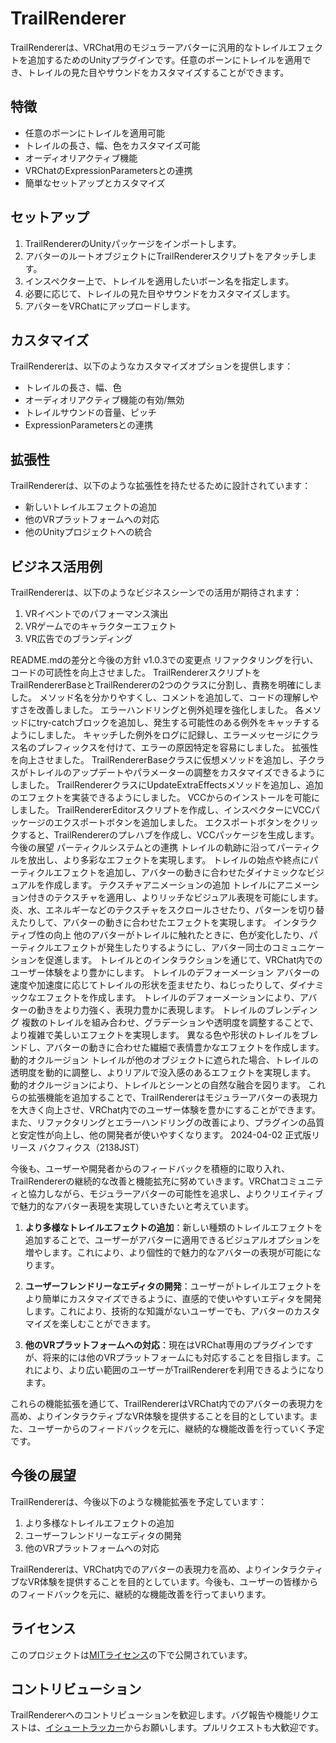 # TrailRenderer

TrailRendererは、VRChat用のモジュラーアバターに汎用的なトレイルエフェクトを追加するためのUnityプラグインです。任意のボーンにトレイルを適用でき、トレイルの見た目やサウンドをカスタマイズすることができます。

## 特徴

- 任意のボーンにトレイルを適用可能
- トレイルの長さ、幅、色をカスタマイズ可能
- オーディオリアクティブ機能
- VRChatのExpressionParametersとの連携
- 簡単なセットアップとカスタマイズ

## セットアップ

1. TrailRendererのUnityパッケージをインポートします。
2. アバターのルートオブジェクトにTrailRendererスクリプトをアタッチします。
3. インスペクター上で、トレイルを適用したいボーン名を指定します。
4. 必要に応じて、トレイルの見た目やサウンドをカスタマイズします。
5. アバターをVRChatにアップロードします。

## カスタマイズ

TrailRendererは、以下のようなカスタマイズオプションを提供します：

- トレイルの長さ、幅、色
- オーディオリアクティブ機能の有効/無効
- トレイルサウンドの音量、ピッチ
- ExpressionParametersとの連携

## 拡張性

TrailRendererは、以下のような拡張性を持たせるために設計されています：

- 新しいトレイルエフェクトの追加
- 他のVRプラットフォームへの対応
- 他のUnityプロジェクトへの統合

## ビジネス活用例

TrailRendererは、以下のようなビジネスシーンでの活用が期待されます：

1. VRイベントでのパフォーマンス演出
2. VRゲームでのキャラクターエフェクト
3. VR広告でのブランディング

README.mdの差分と今後の方針
v1.0.3での変更点
リファクタリングを行い、コードの可読性を向上させました。
TrailRendererスクリプトをTrailRendererBaseとTrailRendererの2つのクラスに分割し、責務を明確にしました。
メソッド名を分かりやすくし、コメントを追加して、コードの理解しやすさを改善しました。
エラーハンドリングと例外処理を強化しました。
各メソッドにtry-catchブロックを追加し、発生する可能性のある例外をキャッチするようにしました。
キャッチした例外をログに記録し、エラーメッセージにクラス名のプレフィックスを付けて、エラーの原因特定を容易にしました。
拡張性を向上させました。
TrailRendererBaseクラスに仮想メソッドを追加し、子クラスがトレイルのアップデートやパラメーターの調整をカスタマイズできるようにしました。
TrailRendererクラスにUpdateExtraEffectsメソッドを追加し、追加のエフェクトを実装できるようにしました。
VCCからのインストールを可能にしました。
TrailRendererEditorスクリプトを作成し、インスペクターにVCCパッケージのエクスポートボタンを追加しました。
エクスポートボタンをクリックすると、TrailRendererのプレハブを作成し、VCCパッケージを生成します。
今後の展望
パーティクルシステムとの連携
トレイルの軌跡に沿ってパーティクルを放出し、より多彩なエフェクトを実現します。
トレイルの始点や終点にパーティクルエフェクトを追加し、アバターの動きに合わせたダイナミックなビジュアルを作成します。
テクスチャアニメーションの追加
トレイルにアニメーション付きのテクスチャを適用し、よりリッチなビジュアル表現を可能にします。
炎、水、エネルギーなどのテクスチャをスクロールさせたり、パターンを切り替えたりして、アバターの動きに合わせたエフェクトを実現します。
インタラクティブ性の向上
他のアバターがトレイルに触れたときに、色が変化したり、パーティクルエフェクトが発生したりするようにし、アバター同士のコミュニケーションを促進します。
トレイルとのインタラクションを通じて、VRChat内でのユーザー体験をより豊かにします。
トレイルのデフォーメーション
アバターの速度や加速度に応じてトレイルの形状を歪ませたり、ねじったりして、ダイナミックなエフェクトを作成します。
トレイルのデフォーメーションにより、アバターの動きをより力強く、表現力豊かに表現します。
トレイルのブレンディング
複数のトレイルを組み合わせ、グラデーションや透明度を調整することで、より複雑で美しいエフェクトを実現します。
異なる色や形状のトレイルをブレンドし、アバターの動きに合わせた繊細で表情豊かなエフェクトを作成します。
動的オクルージョン
トレイルが他のオブジェクトに遮られた場合、トレイルの透明度を動的に調整し、よりリアルで没入感のあるエフェクトを実現します。
動的オクルージョンにより、トレイルとシーンとの自然な融合を図ります。
これらの拡張機能を追加することで、TrailRendererはモジュラーアバターの表現力を大きく向上させ、VRChat内でのユーザー体験を豊かにすることができます。また、リファクタリングとエラーハンドリングの改善により、プラグインの品質と安定性が向上し、他の開発者が使いやすくなります。
2024-04-02
正式版リリース
バクフィクス（2138JST）


今後も、ユーザーや開発者からのフィードバックを積極的に取り入れ、TrailRendererの継続的な改善と機能拡充に努めていきます。VRChatコミュニティと協力しながら、モジュラーアバターの可能性を追求し、よりクリエイティブで魅力的なアバター表現を実現していきたいと考えています。

1. **より多様なトレイルエフェクトの追加**：新しい種類のトレイルエフェクトを追加することで、ユーザーがアバターに適用できるビジュアルオプションを増やします。これにより、より個性的で魅力的なアバターの表現が可能になります。

2. **ユーザーフレンドリーなエディタの開発**：ユーザーがトレイルエフェクトをより簡単にカスタマイズできるように、直感的で使いやすいエディタを開発します。これにより、技術的な知識がないユーザーでも、アバターのカスタマイズを楽しむことができます。

3. **他のVRプラットフォームへの対応**：現在はVRChat専用のプラグインですが、将来的には他のVRプラットフォームにも対応することを目指します。これにより、より広い範囲のユーザーがTrailRendererを利用できるようになります。

これらの機能拡張を通じて、TrailRendererはVRChat内でのアバターの表現力を高め、よりインタラクティブなVR体験を提供することを目的としています。また、ユーザーからのフィードバックを元に、継続的な機能改善を行っていく予定です。



## 今後の展望

TrailRendererは、今後以下のような機能拡張を予定しています：

1. より多様なトレイルエフェクトの追加
2. ユーザーフレンドリーなエディタの開発
3. 他のVRプラットフォームへの対応

TrailRendererは、VRChat内でのアバターの表現力を高め、よりインタラクティブなVR体験を提供することを目的としています。今後も、ユーザーの皆様からのフィードバックを元に、継続的な機能改善を行ってまいります。

## ライセンス

このプロジェクトは[MITライセンス](LICENSE)の下で公開されています。

## コントリビューション

TrailRendererへのコントリビューションを歓迎します。バグ報告や機能リクエストは、[イシュートラッカー](https://github.com/zapabob/TrailRenderer/issues)からお願いします。プルリクエストも大歓迎です。

